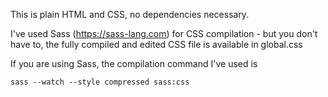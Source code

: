 This is plain HTML and CSS, no dependencies necessary.

I've used Sass (https://sass-lang.com) for CSS compilation - but you don't have to, the fully compiled and edited CSS file is available in global.css

If you are using Sass, the compilation command I've used is

`sass --watch --style compressed sass:css`
